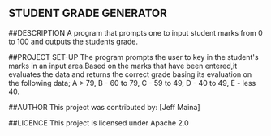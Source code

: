 ## STUDENT GRADE GENERATOR

##DESCRIPTION
 A program that prompts one to input student marks from 0 to 100 and outputs the students grade.
 
##PROJECT SET-UP
The program prompts the user to key in the student's marks in an input area.Based on the marks that have been entered,it evaluates the data and returns the correct grade basing its evaluation on the following data; A > 79, B - 60 to 79, C -  59 to 49, D - 40 to 49, E - less 40.

##AUTHOR
 This project was contributed by:
 [Jeff Maina]
 
##LICENCE
 This project is licensed under Apache 2.0
